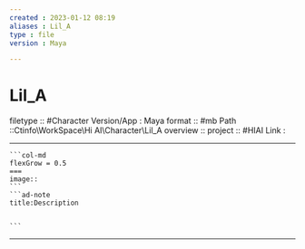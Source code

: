 ```yaml
---
created : 2023-01-12 08:19
aliases : Lil_A
type : file
version : Maya

---
```


# Lil_A

filetype :: #Character
Version/App : Maya
format :: #mb
Path ::Ctinfo\WorkSpace\Hi AI\Character\Lil_A
overview ::
project :: #HIAI 
Link :

---

`````col
```col-md
flexGrow = 0.5
===
image::
```
```ad-note
title:Description


```

`````


---

